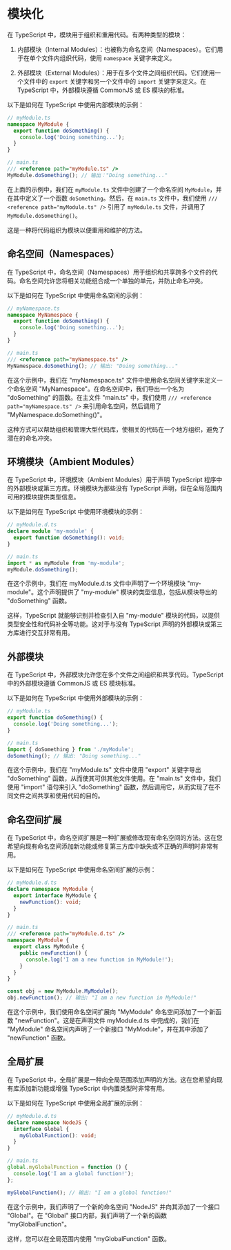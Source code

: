 # 模块化

在 TypeScript 中，模块用于组织和重用代码。有两种类型的模块：

1. 内部模块（Internal Modules）：也被称为命名空间（Namespaces）。它们用于在单个文件内组织代码，使用 `namespace` 关键字来定义。

2. 外部模块（External Modules）：用于在多个文件之间组织代码。它们使用一个文件中的 `export` 关键字和另一个文件中的 `import` 关键字来定义。在 TypeScript 中，外部模块遵循 CommonJS 或 ES 模块的标准。

以下是如何在 TypeScript 中使用内部模块的示例：

```typescript
// myModule.ts
namespace MyModule {
  export function doSomething() {
    console.log('Doing something...');
  }
}

// main.ts
/// <reference path="myModule.ts" />
MyModule.doSomething(); // 输出："Doing something..."
```

在上面的示例中，我们在 `myModule.ts` 文件中创建了一个命名空间 `MyModule`，并在其中定义了一个函数 `doSomething`。然后，在 `main.ts` 文件中，我们使用 `/// <reference path="myModule.ts" />` 引用了 `myModule.ts` 文件，并调用了 `MyModule.doSomething()`。

这是一种将代码组织为模块以便重用和维护的方法。


## 命名空间（Namespaces）

在 TypeScript 中，命名空间（Namespaces）用于组织和共享跨多个文件的代码。命名空间允许您将相关功能组合成一个单独的单元，并防止命名冲突。

以下是如何在 TypeScript 中使用命名空间的示例：

```typescript
// myNamespace.ts
namespace MyNamespace {
  export function doSomething() {
    console.log('Doing something...');
  }
}

// main.ts
/// <reference path="myNamespace.ts" />
MyNamespace.doSomething(); // 输出: "Doing something..."
```

在这个示例中，我们在 "myNamespace.ts" 文件中使用命名空间关键字来定义一个命名空间 "MyNamespace"。在命名空间中，我们导出一个名为 "doSomething" 的函数。在主文件 "main.ts" 中，我们使用 `/// <reference path="myNamespace.ts" />` 来引用命名空间，然后调用了 "MyNamespace.doSomething()"。

这种方式可以帮助组织和管理大型代码库，使相关的代码在一个地方组织，避免了潜在的命名冲突。

## 环境模块（Ambient Modules）

在 TypeScript 中，环境模块（Ambient Modules）用于声明 TypeScript 程序中的外部模块或第三方库。环境模块为那些没有 TypeScript 声明，但在全局范围内可用的模块提供类型信息。

以下是如何在 TypeScript 中使用环境模块的示例：

```typescript
// myModule.d.ts
declare module 'my-module' {
  export function doSomething(): void;
}

// main.ts
import * as myModule from 'my-module';
myModule.doSomething();
```

在这个示例中，我们在 myModule.d.ts 文件中声明了一个环境模块 "my-module"。这个声明提供了 "my-module" 模块的类型信息，包括从模块导出的 "doSomething" 函数。

这样，TypeScript 就能够识别并检查引入自 "my-module" 模块的代码，以提供类型安全性和代码补全等功能。这对于与没有 TypeScript 声明的外部模块或第三方库进行交互非常有用。


## 外部模块

在 TypeScript 中，外部模块允许您在多个文件之间组织和共享代码。TypeScript 中的外部模块遵循 CommonJS 或 ES 模块标准。

以下是如何在 TypeScript 中使用外部模块的示例：

```typescript
// myModule.ts
export function doSomething() {
  console.log('Doing something...');
}

// main.ts
import { doSomething } from './myModule';
doSomething(); // 输出: "Doing something..."
```

在这个示例中，我们在 "myModule.ts" 文件中使用 "export" 关键字导出 "doSomething" 函数，从而使其可供其他文件使用。在 "main.ts" 文件中，我们使用 "import" 语句来引入 "doSomething" 函数，然后调用它，从而实现了在不同文件之间共享和使用代码的目的。

## 命名空间扩展

在 TypeScript 中，命名空间扩展是一种扩展或修改现有命名空间的方法。这在您希望向现有命名空间添加新功能或修复第三方库中缺失或不正确的声明时非常有用。

以下是如何在 TypeScript 中使用命名空间扩展的示例：

```typescript
// myModule.d.ts
declare namespace MyModule {
  export interface MyModule {
    newFunction(): void;
  }
}

// main.ts
/// <reference path="myModule.d.ts" />
namespace MyModule {
  export class MyModule {
    public newFunction() {
      console.log('I am a new function in MyModule!');
    }
  }
}

const obj = new MyModule.MyModule();
obj.newFunction(); // 输出: "I am a new function in MyModule!"
```

在这个示例中，我们使用命名空间扩展向 "MyModule" 命名空间添加了一个新函数 "newFunction"。这是在声明文件 myModule.d.ts 中完成的，我们在 "MyModule" 命名空间内声明了一个新接口 "MyModule"，并在其中添加了 "newFunction" 函数。


## 全局扩展

在 TypeScript 中，全局扩展是一种向全局范围添加声明的方法。这在您希望向现有库添加新功能或增强 TypeScript 中内置类型时非常有用。

以下是如何在 TypeScript 中使用全局扩展的示例：

```typescript
// myModule.d.ts
declare namespace NodeJS {
  interface Global {
    myGlobalFunction(): void;
  }
}

// main.ts
global.myGlobalFunction = function () {
  console.log('I am a global function!');
};

myGlobalFunction(); // 输出: "I am a global function!"
```

在这个示例中，我们声明了一个新的命名空间 "NodeJS" 并向其添加了一个接口 "Global"。在 "Global" 接口内部，我们声明了一个新的函数 "myGlobalFunction"。

这样，您可以在全局范围内使用 "myGlobalFunction" 函数。

